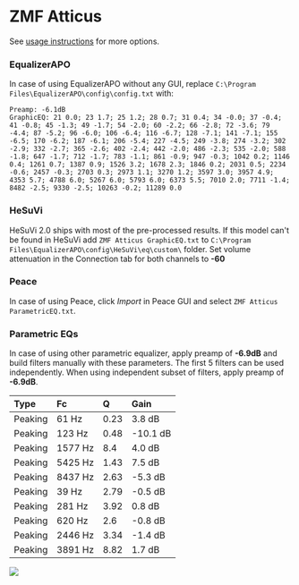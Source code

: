 # ZMF Atticus
See [usage instructions](https://github.com/jaakkopasanen/AutoEq#usage) for more options.

### EqualizerAPO
In case of using EqualizerAPO without any GUI, replace `C:\Program Files\EqualizerAPO\config\config.txt`
with:
```
Preamp: -6.1dB
GraphicEQ: 21 0.0; 23 1.7; 25 1.2; 28 0.7; 31 0.4; 34 -0.0; 37 -0.4; 41 -0.8; 45 -1.3; 49 -1.7; 54 -2.0; 60 -2.2; 66 -2.8; 72 -3.6; 79 -4.4; 87 -5.2; 96 -6.0; 106 -6.4; 116 -6.7; 128 -7.1; 141 -7.1; 155 -6.5; 170 -6.2; 187 -6.1; 206 -5.4; 227 -4.5; 249 -3.8; 274 -3.2; 302 -2.9; 332 -2.7; 365 -2.6; 402 -2.4; 442 -2.0; 486 -2.3; 535 -2.0; 588 -1.8; 647 -1.7; 712 -1.7; 783 -1.1; 861 -0.9; 947 -0.3; 1042 0.2; 1146 0.4; 1261 0.7; 1387 0.9; 1526 3.2; 1678 2.3; 1846 0.2; 2031 0.5; 2234 -0.6; 2457 -0.3; 2703 0.3; 2973 1.1; 3270 1.2; 3597 3.0; 3957 4.9; 4353 5.7; 4788 6.0; 5267 6.0; 5793 6.0; 6373 5.5; 7010 2.0; 7711 -1.4; 8482 -2.5; 9330 -2.5; 10263 -0.2; 11289 0.0
```

### HeSuVi
HeSuVi 2.0 ships with most of the pre-processed results. If this model can't be found in HeSuVi add
`ZMF Atticus GraphicEQ.txt` to `C:\Program Files\EqualizerAPO\config\HeSuVi\eq\custom\` folder.
Set volume attenuation in the Connection tab for both channels to **-60**

### Peace
In case of using Peace, click *Import* in Peace GUI and select `ZMF Atticus ParametricEQ.txt`.

### Parametric EQs
In case of using other parametric equalizer, apply preamp of **-6.9dB** and build filters manually
with these parameters. The first 5 filters can be used independently.
When using independent subset of filters, apply preamp of **-6.9dB**.

| Type    | Fc      |    Q | Gain     |
|:--------|:--------|:-----|:---------|
| Peaking | 61 Hz   | 0.23 | 3.8 dB   |
| Peaking | 123 Hz  | 0.48 | -10.1 dB |
| Peaking | 1577 Hz | 8.4  | 4.0 dB   |
| Peaking | 5425 Hz | 1.43 | 7.5 dB   |
| Peaking | 8437 Hz | 2.63 | -5.3 dB  |
| Peaking | 39 Hz   | 2.79 | -0.5 dB  |
| Peaking | 281 Hz  | 3.92 | 0.8 dB   |
| Peaking | 620 Hz  | 2.6  | -0.8 dB  |
| Peaking | 2446 Hz | 3.34 | -1.4 dB  |
| Peaking | 3891 Hz | 8.82 | 1.7 dB   |

![](https://raw.githubusercontent.com/jaakkopasanen/AutoEq/master/results/innerfidelity/sbaf-serious/ZMF%20Atticus/ZMF%20Atticus.png)